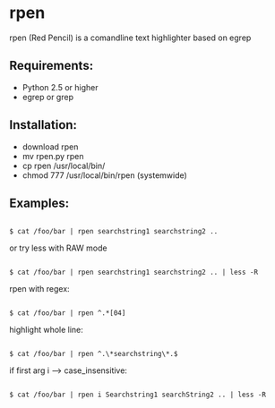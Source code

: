 rpen
====

rpen (Red Pencil) is a comandline text highlighter based on egrep

Requirements:
-------------

* Python 2.5 or higher
* egrep or grep 

Installation:
-------------
* download rpen
* mv rpen.py rpen
* cp rpen /usr/local/bin/
* chmod 777 /usr/local/bin/rpen (systemwide)

Examples:
---------
<code>
$ cat /foo/bar | rpen searchstring1 searchstring2 .. 
</code>


or try less with RAW mode

<code>
$ cat /foo/bar | rpen searchstring1 searchstring2 .. | less -R 
</code>


rpen with regex:

<code>
$ cat /foo/bar | rpen ^.*[04]
</code>


highlight whole line:

<code>
$ cat /foo/bar | rpen ^.\*searchstring\*.$
</code>


if first arg i --> case_insensitive:

<code>
$ cat /foo/bar | rpen i Searchstring1 searchString2 .. | less -R 
</code>

